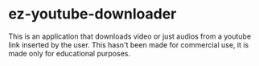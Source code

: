 # ez-youtube-downloader
This is an application that downloads video or just audios from a youtube link inserted by the user. This hasn't been made for commercial use, it is made only for educational purposes.
